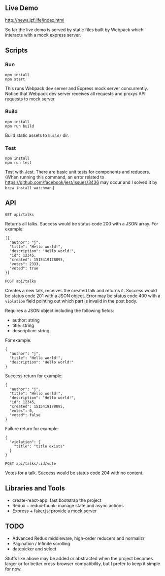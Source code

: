 ## Live Demo

http://news.jzf.life/index.html

So far the live demo is served by static files built by Webpack which interacts with a mock express server.

## Scripts

### Run

```
npm install
npm start
```
This runs Webpack dev server and Express mock server concurrently. Notice that Webpack dev server receives all requests and proxys API requests to mock server.

### Build

```
npm install
npm run build
```
Build static assets to `build/` dir.

### Test

```
npm install
npm run test
```
Test with Jest. There are basic unit tests for components and reducers. (When running this command, an error related to https://github.com/facebook/jest/issues/3436 may occur and I solved it by `brew install watchman`.)

## API

```
GET api/talks
```
Returns all talks. Success would be status code 200 with a JSON array. For example:

```
[{
  "author": "j",
  "title": "Hello world!",
  "description": "Hello world!",
  "id": 12345,
  "created": 1515419178895,
  "votes": 2333,
  "voted": true
}]
```

```
POST api/talks
```
Creates a new talk, receives the created talk and returns it. Success would be status code 201 with a JSON object. Error may be status code 400 with a `violation` field pointing out which part is invalid in the post body.

Requires a JSON object including the following fields:
- author: string
- title: string
- description: string

For example:
```
{
  "author": "j",
  "title": "Hello world!",
  "description": "Hello world!"  
}
```

Success return for example:
```
{
  "author": "j",
  "title": "Hello world!",
  "description": "Hello world!",
  "id": 12345,
  "created": 1515419178895,
  "votes": 0,
  "voted": false
}
```

Failure return for example:
```
{
  "violation": {
    "title": "title exists"
  }
}
```

```
POST api/talks/:id/vote
```
Votes for a talk. Success would be status code 204 with no content.

## Libraries and Tools

- create-react-app: fast bootstrap the project
- Redux + redux-thunk: manage state and async actions
- Express + faker.js: provide a mock server

## TODO

- Advanced Redux middleware, high-order reducers and normalizr
- Pagination / Infinite scrolling
- datepicker and select

Stuffs like above may be added or abstracted when the project becomes larger or for better cross-browser compatibility, but I prefer to keep it simple for now.
